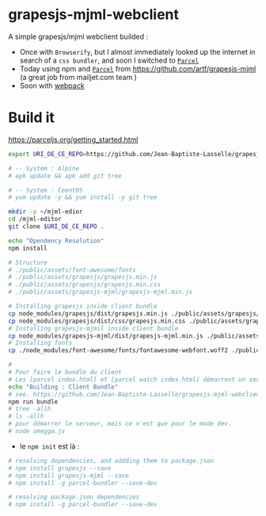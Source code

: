 # grapesjs-mjml-webclient

A simple grapesjs/mjml webclient builded : 
* Once with `Browserify`, but I almost immediately looked up the internet in search of a `css bundler`, and soon I switched to [`Parcel`](https://parceljs.org/getting_started.html)
* Today using npm and  [`Parcel`](https://parceljs.org/getting_started.html) from https://github.com/artf/grapesjs-mjml (a great job from mailjet.com team )
* Soon with [webpack](https://webpack.js.org/)

# Build it

https://parceljs.org/getting_started.html




```bash
export URI_DE_CE_REPO=https://github.com/Jean-Baptiste-Lasselle/grapesjs-mjml-webclient

# -- System : Alpine
# apk update && apk add git tree

# -- System : CeentOS
# yum update -y && yum install -y git tree

mkdir -p ~/mjml-edior
cd /mjml-editor
git clone $URI_DE_CE_REPO . 

echo "Dpendency Resolution"
npm install

# Structure
# ./public/assets/font-awesome/fonts
# ./public/assets/grapesjs/grapesjs.min.js
# ./public/assets/grapesjs/grapesjs.min.css
# ./public/assets/grapesjs-mjml/grapesjs-mjml.min.js

# Installing grapesjs inside client bundle
cp node_modules/grapesjs/dist/grapesjs.min.js ./public/assets/grapesjs/grapesjs.min.js
cp node_modules/grapesjs/dist/css/grapesjs.min.css ./public/assets/grapesjs/grapesjs.min.css
# Installing grapesjs-mjmil inside client bundle 
cp node_modules/grapesjs-mjml/dist/grapesjs-mjml.min.js ./public/assets/grapesjs-mjml/grapesjs-mjml.min.js
# Installing fonts
cp ./node_modules/font-awesome/fonts/fontawesome-webfont.woff2 ./public/assets/font-awesome/fonts/fontawesome-webfont.woff2

# 
# Pour faire le bundle du client
# Les [parcel index.html] et [parcel watch index.html] démarrent un serveur sur le port 1234
echo "Building : Client Bundle"
# see. https://github.com/Jean-Baptiste-Lasselle/grapesjs-mjml-webclient/blob/620ead430419749662eecd783c170ed7b7e543dd/package.json#L8
npm run bundle
# tree -allh
# ls -allh
# pour démarrer le serveur, mais ce n'est que pour le mode dev.
# node omegga.js
```



* le `npm init` est là : 

```bash
# resolving dependencies, and addding them to package.json
# npm install grapesjs --save
# npm install grapesjs-mjml --save 
# npm install -g parcel-bundler --save-dev

# resolving package.json dependencies
# npm install -g parcel-bundler --save-dev

```

